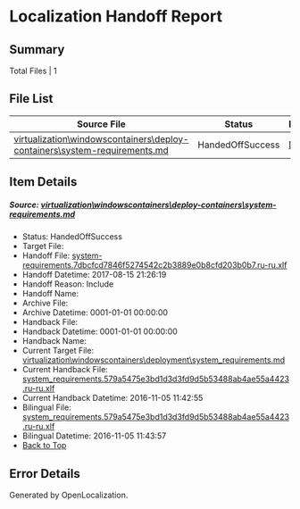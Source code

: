 # <a name='report-top'></a> Localization Handoff Report

## Summary
 Total Files | 1

## File List
 Source File | Status | Details 
 ----------- | ------ | ------- 
 [virtualization\windowscontainers\deploy-containers\system-requirements.md](https://github.com/Microsoft/Virtualization-Documentation-Private/blob/9d38a9e94227d19df2777b279adf0a8b2ff9a9ea/virtualization/windowscontainers/deploy-containers/system-requirements.md) | HandedOffSuccess | [Details](#35b05dcb5a82764b2c0b6fe4e39aa35772840ca4292)

## Item Details
##### <a name='35b05dcb5a82764b2c0b6fe4e39aa35772840ca4292'></a> Source: [virtualization\windowscontainers\deploy-containers\system-requirements.md](https://github.com/Microsoft/Virtualization-Documentation-Private/blob/9d38a9e94227d19df2777b279adf0a8b2ff9a9ea/virtualization/windowscontainers/deploy-containers/system-requirements.md)
* Status: HandedOffSuccess
* Target File: 
* Handoff File: [system-requirements.7dbcfcd7846f5274542c2b3889e0b8cfd203b0b7.ru-ru.xlf](https://github.com/MicrosoftDocs/Virtualization-Documentation-Private.handoff/blob/191121af5bb7ce35b0b2f98f0960eb48ce1fb320/ol-handoff/MicrosoftDocs/Virtualization-Documentation-Private.ru-ru/live/system-requirements.7dbcfcd7846f5274542c2b3889e0b8cfd203b0b7.ru-ru.xlf)
* Handoff Datetime: 2017-08-15 21:26:19
* Handoff Reason: Include
* Handoff Name: 
* Archive File: 
* Archive Datetime: 0001-01-01 00:00:00
* Handback File: 
* Handback Datetime: 0001-01-01 00:00:00
* Handback Name: 
* Current Target File: [virtualization\windowscontainers\deployment\system_requirements.md](https://github.com/MicrosoftDocs/Virtualization-Documentation-Private.ru-ru/blob/9a9abc8fe047b71a1b60c26b8b2fb0e43759e5dc/virtualization/windowscontainers/deployment/system_requirements.md)
* Current Handback File: [system_requirements.579a5475e3bd1d3d3fd9d5b53488ab4ae55a4423.ru-ru.xlf](https://github.com/MicrosoftDocs/Virtualization-Documentation-Private.handback/blob/f9016ff8b70f8efdbdff7e8d4e35834673424ea9/ol-handback/Microsoft/Virtualization-Documentation-Private.ru-ru/live/system_requirements.579a5475e3bd1d3d3fd9d5b53488ab4ae55a4423.ru-ru.xlf)
* Current Handback Datetime: 2016-11-05 11:42:55
* Bilingual File: [system_requirements.579a5475e3bd1d3d3fd9d5b53488ab4ae55a4423.ru-ru.xlf](https://github.com/MicrosoftDocs/Virtualization-Documentation-Private.handback/blob/f9016ff8b70f8efdbdff7e8d4e35834673424ea9/ol-handback/Microsoft/Virtualization-Documentation-Private.ru-ru/live/system_requirements.579a5475e3bd1d3d3fd9d5b53488ab4ae55a4423.ru-ru.xlf)
* Bilingual Datetime: 2016-11-05 11:43:57
* [Back to Top](#report-top)


## Error Details

Generated by OpenLocalization.
